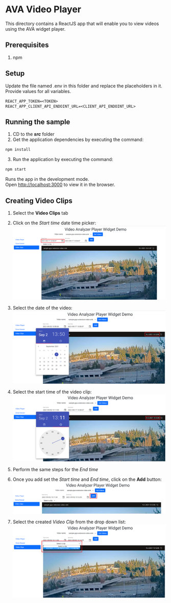 # AVA Video Player

This directory contains a ReactJS app that will enable you to view videos using the AVA widget player.

## Prerequisites
1. npm

## Setup

Update the file named .env in this folder and replace the placeholders in it. Provide values for all variables.

```env
REACT_APP_TOKEN=<TOKEN>
REACT_APP_CLIENT_API_ENDOINT_URL=<CLIENT_API_ENDOINT_URL>
```

## Running the sample
1. CD to the ***src*** folder 
2. Get the application dependencies by executing the command:
```bash
npm install
``` 
3. Run the application by executing the command:
```bash
npm start
```
Runs the app in the development mode.\
Open [http://localhost:3000](http://localhost:3000) to view it in the browser.

## Creating Video Clips
1. Select the **Video Clips** tab

2. Click on the *Start time* date time picker:
![Image](./images/start-date.png)

3. Select the date of the video:
![Image](./images/select-date.png)

4. Select the start time of the video clip:
![Image](./images/select-time.png)

5. Perform the same steps for the *End time*

6. Once you add set the *Start time* and *End time*, click on the **Add** button:
![Image](./images/add-button.png)

7. Select the created *Video Clip* from the drop down list:
![Image](./images/select-clip.png)

